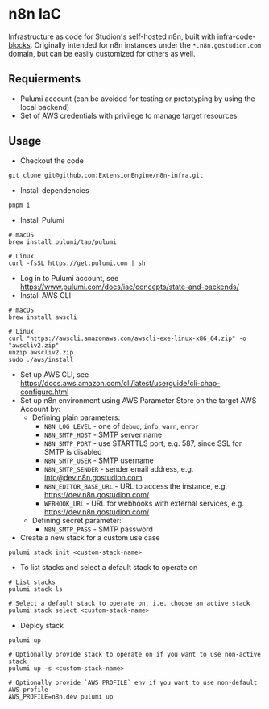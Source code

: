 # n8n IaC

Infrastructure as code for Studion's self-hosted n8n, built with [infra-code-blocks](https://github.com/ExtensionEngine/infra-code-blocks). 
Originally intended for n8n instances under the `*.n8n.gostudion.com` domain, but can be easily customized for others as well.

## Requierments

- Pulumi account (can be avoided for testing or prototyping by using the local backend)
- Set of AWS credentials with privilege to manage target resources

## Usage

- Checkout the code

```
git clone git@github.com:ExtensionEngine/n8n-infra.git
```

- Install dependencies

```
pnpm i
```

- Install Pulumi

```
# macOS
brew install pulumi/tap/pulumi

# Linux
curl -fsSL https://get.pulumi.com | sh

```

- Log in to Pulumi account, see https://www.pulumi.com/docs/iac/concepts/state-and-backends/
- Install AWS CLI

```
# macOS
brew install awscli

# Linux
curl "https://awscli.amazonaws.com/awscli-exe-linux-x86_64.zip" -o "awscliv2.zip"
unzip awscliv2.zip
sudo ./aws/install
```

- Set up AWS CLI, see https://docs.aws.amazon.com/cli/latest/userguide/cli-chap-configure.html
- Set up n8n environment using AWS Parameter Store on the target AWS Account by:
    - Defining plain parameters:
        * `N8N_LOG_LEVEL` - one of `debug`, `info`, `warn`, `error`
        * `N8N_SMTP_HOST` - SMTP server name
        * `N8N_SMTP_PORT` - use STARTTLS port, e.g. 587, since SSL for SMTP is disabled
        * `N8N_SMTP_USER` - SMTP username
        * `N8N_SMTP_SENDER` - sender email address, e.g. info@dev.n8n.gostudion.com
        * `N8N_EDITOR_BASE_URL` - URL to access the instance, e.g. https://dev.n8n.gostudion.com/
        * `WEBHOOK_URL` - URL for webhooks with external services, e.g. https://dev.n8n.gostudion.com/
    - Defining secret parameter:
        * `N8N_SMTP_PASS` - SMTP password
- Create a new stack for a custom use case

```
pulumi stack init <custom-stack-name>  
```

- To list stacks and select a default stack to operate on

```
# List stacks
pulumi stack ls

# Select a default stack to operate on, i.e. choose an active stack
pulumi stack select <custom-stack-name>
```
- Deploy stack

```
pulumi up

# Optionally provide stack to operate on if you want to use non-active stack
pulumi up -s <custom-stack-name>

# Optionally provide `AWS_PROFILE` env if you want to use non-default AWS profile
AWS_PROFILE=n8n.dev pulumi up
```
